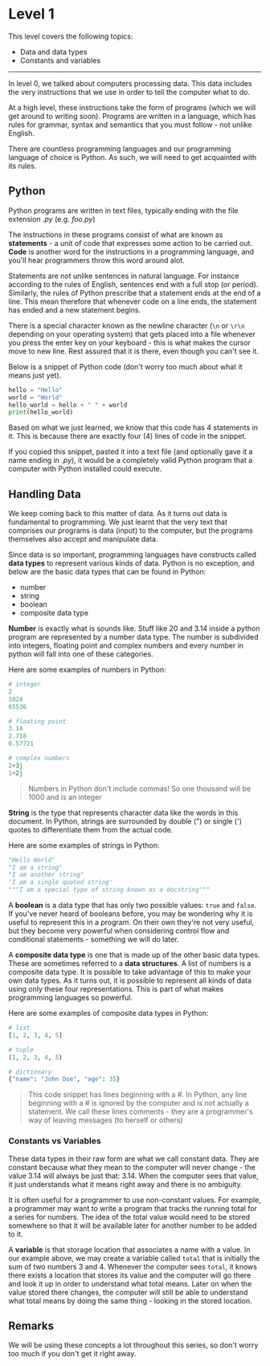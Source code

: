 # Level 1

This level covers the following topics:

* Data and data types
* Constants and variables
---

In level 0, we talked about computers processing data. This data includes the very 
instructions that we use in order to tell the computer what to do.

At a high level, these instructions take the form of programs (which we will get around
to writing soon). Programs are written in a language, which has rules for grammar, syntax
and semantics that you must follow - not unlike English. 

There are countless programming languages and our programming language of choice is 
Python. As such, we will need to get acquainted with its rules.

## Python

Python programs are written in text files, typically ending with the file extension *.py*
(e.g. *foo.py*)

The instructions in these programs consist of what are known as **statements** - a unit 
of code that expresses some action to be carried out. **Code** is another word for the 
instructions in a programming language, and you'll hear programmers throw this word around alot.

Statements are not unlike sentences in natural language. For instance according to the 
rules of English, sentences end with a full stop (or period). Similarly, the rules of Python 
prescribe that a statement ends at the end of a line. This mean therefore that whenever code 
on a line ends, the statement has ended and a new statement begins. 

There is a special character known as the newline character (`\n` or `\r\n` depending on your
operating system) that gets placed into a file whenever you press the enter key on your 
keyboard - this is what makes the cursor move to new line. Rest assured that it is there, 
even though you can't see it.

Below is a snippet of Python code (don't worry too much about what it means just yet).

```python
hello = "Hello"
world = "World"
hello_world = hello + " " + world
print(hello_world)
```

Based on what we just learned, we know that this code has 4 statements in it. This is 
because there are exactly four (4) lines of code in the snippet.

If you copied this snippet, pasted it into a text file (and optionally gave it a name ending 
in *.py*), it would be a completely valid Python program that a computer with Python 
installed could execute.

## Handling Data

We keep coming back to this matter of data. As it turns out data is fundamental to 
programming. We just learnt that the very text that comprises our programs is data (input)
to the computer, but the programs themselves also accept and manipulate data.

Since data is so important, programming languages have constructs called **data types** to represent various
kinds of data. Python is no exception, and below are the basic data types that can be found in 
Python:

* number
* string
* boolean
* composite data type

**Number** is exactly what is sounds like. Stuff like 20 and 3.14 inside a python 
program are represented by a number data type. The number is subdivided into integers, 
floating point and complex numbers and every number in python will fall into one of these 
categories.

Here are some examples of numbers in Python:
```python
# integer
2
1024
65536

# floating point
3.14
2.718
0.57721

# complex numbers
2+3j
1+2j
```

> Numbers in Python don't include commas! So one thousand will be 1000 and is an integer

**String** is the type that represents character data like the words in this document. In 
Python, strings are surrounded by double (") or single (') quotes to differentiate them 
from the actual code.

Here are some examples of strings in Python:
```python
"Hello World"
"I am a string"
"I am another string"
'I am a single quoted string'
"""I am a special type of string known as a docstring"""
```

A **boolean** is a data type that has only two possible values: `true` and `false`. If 
you've never heard of booleans before, you may be wondering why it is useful to represent
this in a program. On their own they're not very useful, but they become very powerful
when considering control flow and conditional statements - something we will do later. 

A **composite data type** is one that is made up of the other basic data types. These
are sometimes referred to a **data structures**. A list of numbers is a 
composite data type. It is possible to take advantage of this to make your own data 
types. As it turns out, it is possible to represent all kinds of data using only these
four representations. This is part of what makes programming languages so powerful.

Here are some examples of composite data types in Python:
```python
# list
[1, 2, 3, 4, 5]

# tuple
(1, 2, 3, 4, 5)

# dictionary
{"name": "John Doe", "age": 35}
```

> This code snippet has lines beginning with a #. In Python, any line beginning with a # is ignored by the 
> computer and is not actually a statement. We call these lines comments - they are a programmer's way of leaving 
> messages (to herself or others)

### Constants vs Variables

These data types in their raw form are what we call constant data. They are constant 
because what they mean to the computer will never change - the value 3.14 will always be just 
that: 3.14. When the computer sees that value, it just understands what it means right away and 
there is no ambiguity.

It is often useful for a programmer to use non-constant values. For example, a programmer may want to 
write a program that tracks the running total for a series for numbers. The idea of the total value would
need to be stored somewhere so that it will be available later for another number to be added to it.

A **variable** is that storage location that associates a name with a value. In our example above,
we may create a variable called `total` that is initially the sum of two numbers 3 and 4. 
Whenever the computer sees `total`, it knows there exists a location that stores its value and the computer 
will go there and look it up in order to understand what total means. Later on when the value stored there 
changes, the computer will still be able to understand what total means by doing the same thing - looking in the
stored location. 

## Remarks

We will be using these concepts a lot throughout this series, so don't worry too much if you don't get it right away.
